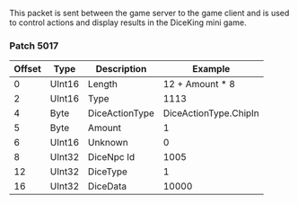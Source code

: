 This packet is sent between the game server to the game client and is used to control actions and display results in the DiceKing mini game.

### Patch 5017

| Offset | Type | Description | Example |
| -------- | -------- | -------- | -------- |
| 0 | UInt16 | Length | 12 + Amount * 8 |
| 2 | UInt16 | Type | 1113 |
| 4 | Byte | DiceActionType | DiceActionType.ChipIn |
| 5 | Byte | Amount | 1 |
| 6 | UInt16 | Unknown | 0 |
| 8 | UInt32 | DiceNpc Id | 1005 |
| 12 | UInt32 | DiceType | 1 |
| 16 | UInt32 | DiceData | 10000 |
